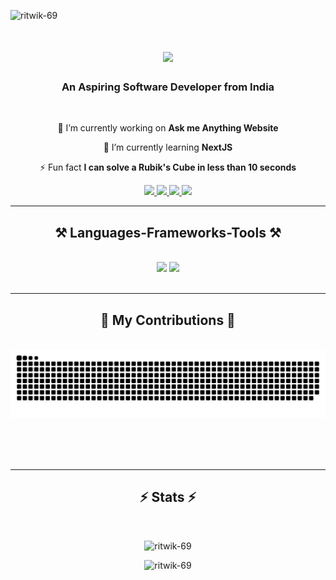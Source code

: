 
<p align="left"> <img src="https://komarev.com/ghpvc/?username=ritwik-69&label=Profile%20views&color=0e75b6&style=flat" alt="ritwik-69" /> </p>
<h1 align="center">
    <img src="https://readme-typing-svg.herokuapp.com/?font=Righteous&size=35&center=true&vCenter=true&width=500&height=70&duration=4000&lines=Hi+There+👋;+I'm+Ritwik+Patnaik!;" />
</h1>

<h3 align="center">An Aspiring Software Developer from India</h3>

<br/>

<div align="center">
 
 🔭 I’m currently working on **Ask me Anything Website**
 
 🌱 I’m currently learning **NextJS**

⚡ Fun fact **I can solve a Rubik's Cube in less than 10 seconds**

 </div>
 
<div align="center"> 
  <a href="ritwikpatnaik@gmail.com">
    <img src="https://img.shields.io/badge/Gmail-333333?style=for-the-badge&logo=gmail&logoColor=red" />
  </a>
  <a href="https://www.linkedin.com/in/ritwik-patnaik-33041b288/" target="_blank">
    <img src="https://img.shields.io/badge/LinkedIn-0077B5?style=for-the-badge&logo=linkedin&logoColor=white" target="_blank" />
  </a>
  <a href="https://www.instagram.com/ritwik_gr8/" target="_blank">
     <img src="https://img.shields.io/badge/Instagram-E4405F?style=for-the-badge&logo=instagram&logoColor=white" target="_blank" /> <!-- sqlite, safari, google-chrome are other good icon options -->
  </a>
<a href="https://codeforces.com/profile/ritwik_69" target="_blank">
    <img src="https://img.shields.io/badge/Codeforces-445f9d?style=for-the-badge&logo=Codeforces&logoColor=white" target="_blank" />
  </a>
</div>

 <hr/>
 
<h2 align="center">⚒️ Languages-Frameworks-Tools ⚒️</h2>
<br/>
<div align="center">
    <img src="https://skillicons.dev/icons?i=react,bootstrap,mui,html,css,vscode,github,figma,tailwind,git,nextjs,postman,notion,redis,sass" />
    <img src="https://skillicons.dev/icons?i=nodejs,python,javascript,typescript,express,firebase,mongodb,c,cpp,cs,java,mysql,graphql,postgres,docker" /><br>
</div>

<br/>
<hr/>
<div align="center">
  <h2>🐍 My Contributions 🐍</h2>
  <br>
  <img alt="snake eating my contributions" src="https://raw.githubusercontent.com/salesp07/salesp07/output/github-contribution-grid-snake.svg" />
  
  <br/><br/><br/>
</div>


<hr/>

<h2 align="center">⚡ Stats ⚡</h2>
<br>
<div align=center>
  <p><img src="https://github-readme-stats.vercel.app/api/top-langs?username=ritwik-69&show_icons=true&locale=en&layout=compact" alt="ritwik-69" /></p>

<p><img  src="https://github-readme-streak-stats.herokuapp.com/?user=ritwik-69&" alt="ritwik-69" /></p>
</div>


